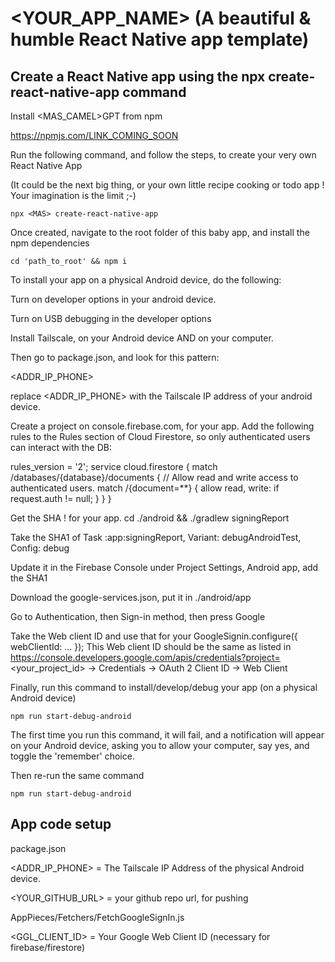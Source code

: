 # <YOUR_APP_NAME> (A beautiful & humble React Native app template)

## Create a React Native app using the npx <MAS> create-react-native-app command

Install <MAS_CAMEL>GPT from npm

https://npmjs.com/LINK_COMING_SOON

Run the following command, and follow the steps, to create your very own React Native App

(It could be the next big thing, or your own little recipe cooking or todo app ! Your imagination is the limit ;-)

```
npx <MAS> create-react-native-app
```

Once created, navigate to the root folder of this baby app, and install the npm dependencies

```
cd 'path_to_root' && npm i
```

To install your app on a physical Android device, do the following:

Turn on developer options in your android device.

Turn on USB debugging in the developer options

Install Tailscale, on your Android device AND on your computer.

Then go to package.json, and look for this pattern:

<ADDR_IP_PHONE>

replace <ADDR_IP_PHONE> with the Tailscale IP address of your android device.

Create a project on console.firebase.com, for your app.
Add the following rules to the Rules section of Cloud Firestore,
so only authenticated users can interact with the DB:

rules_version = '2';
service cloud.firestore {
  match /databases/{database}/documents {
    // Allow read and write access to authenticated users.
    match /{document=**} {
      allow read, write: if request.auth != null;
    }
  }
}

Get the SHA ! for your app.
cd ./android && ./gradlew signingReport

Take the SHA1 of Task :app:signingReport, Variant: debugAndroidTest, Config: debug

Update it in the Firebase Console under Project Settings, Android app, add the SHA1

Download the google-services.json, put it in ./android/app

Go to Authentication, then Sign-in method, then press Google

Take the Web client ID and use that for your GoogleSignin.configure({ webClientId: ... });
This Web client ID should be the same as listed in https://console.developers.google.com/apis/credentials?project=<your_project_id> -> Credentials -> OAuth 2 Client ID -> Web Client

Finally, run this command to install/develop/debug your app (on a physical Android device)

```
npm run start-debug-android
```

The first time you run this command, it will fail, and a notification will appear on your Android device, asking you to allow your computer, say yes, and toggle the 'remember' choice.

Then re-run the same command

```
npm run start-debug-android
```

## App code setup 

package.json

<ADDR_IP_PHONE> = The Tailscale IP Address of the physical Android device.

<YOUR_GITHUB_URL> = your github repo url, for pushing 

AppPieces/Fetchers/FetchGoogleSignIn.js

<GGL_CLIENT_ID> = Your Google Web Client ID (necessary for firebase/firestore)


